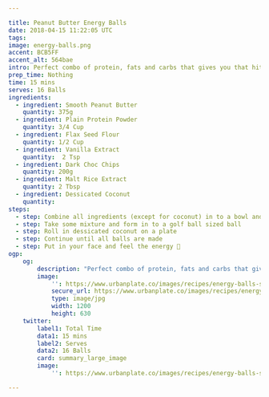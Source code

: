 ```yaml
---

title: Peanut Butter Energy Balls
date: 2018-04-15 11:22:05 UTC
tags:
image: energy-balls.png
accent: BCB5FF
accent_alt: 564bae
intro: Perfect combo of protein, fats and carbs that gives you that hit of energy when you need it.
prep_time: Nothing
time: 15 mins
serves: 16 Balls
ingredients:
  - ingredient: Smooth Peanut Butter
    quantity: 375g
  - ingredient: Plain Protein Powder
    quantity: 3/4 Cup
  - ingredient: Flax Seed Flour
    quantity: 1/2 Cup
  - ingredient: Vanilla Extract
    quantity:  2 Tsp
  - ingredient: Dark Choc Chips
    quantity: 200g
  - ingredient: Malt Rice Extract
    quantity: 2 Tbsp 
  - ingredient: Dessicated Coconut
    quantity: 
steps:
  - step: Combine all ingredients (except for coconut) in to a bowl and combine.
  - step: Take some mixture and form in to a golf ball sized ball
  - step: Roll in dessicated coconut on a plate
  - step: Continue until all balls are made
  - step: Put in your face and feel the energy 💪
ogp:
    og:
        description: "Perfect combo of protein, fats and carbs that gives you that hit of energy when you need it."
        image:
            '': https://www.urbanplate.co/images/recipes/energy-balls-share.jpg
            secure_url: https://www.urbanplate.co/images/recipes/energy-balls-share.jpg
            type: image/jpg
            width: 1200
            height: 630
    twitter:
        label1: Total Time
        data1: 15 mins
        label2: Serves
        data2: 16 Balls
        card: summary_large_image
        image:
            '': https://www.urbanplate.co/images/recipes/energy-balls-share.jpg

---
```

